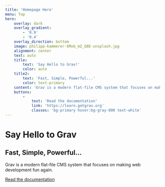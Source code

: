 ```yaml
---
title: 'Homepage Hero'
menu: Top
hero:
    overlay: dark
    overlay_gradient:
        - '0.9'
        - '0.4'
    overlay_direction: bottom
    image: philipp-kammerer-6Mxb_mZ_Q8E-unsplash.jpg
    alignment: center
    text: auto
    title:
        text: 'Say Hello to Grav!'
        color: auto
    title2:
        text: 'Fast, Simple, Powerful...'
        color: text-primary
    content: 'Grav is a modern flat-file CMS system that focuses on making web development fun again.'
    buttons:
        -
            text: 'Read the documentation'
            link: 'https://learn.getgrav.org'
            classes: 'bg-primary hover:bg-gray-800 text-white'
---
```


# Say Hello to Grav
## Fast, Simple, Powerful...

Grav is a modern flat-file CMS system that focuses on making web development fun again.

[Read the documentation](https://learn.getgrav.org?classes=btn,btn-primary,btn-lg&target=_blank)





